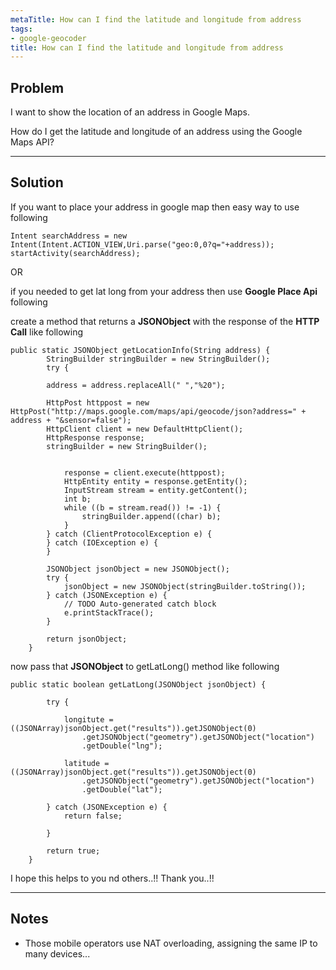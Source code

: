 ```yaml
---
metaTitle: How can I find the latitude and longitude from address
tags:
- google-geocoder
title: How can I find the latitude and longitude from address
---
```


## Problem

I want to show the location of an address in Google Maps.


How do I get the latitude and longitude of an address using the Google Maps API?



---

## Solution

If you want to place your address in google map then easy way to use following



```
Intent searchAddress = new  Intent(Intent.ACTION_VIEW,Uri.parse("geo:0,0?q="+address));
startActivity(searchAddress);

```

OR 


if you needed to get lat long from your address then use **Google Place Api** following


create a method that returns a **JSONObject** with the response of the **HTTP Call** like following



```
public static JSONObject getLocationInfo(String address) {
        StringBuilder stringBuilder = new StringBuilder();
        try {

        address = address.replaceAll(" ","%20");    

        HttpPost httppost = new HttpPost("http://maps.google.com/maps/api/geocode/json?address=" + address + "&sensor=false");
        HttpClient client = new DefaultHttpClient();
        HttpResponse response;
        stringBuilder = new StringBuilder();


            response = client.execute(httppost);
            HttpEntity entity = response.getEntity();
            InputStream stream = entity.getContent();
            int b;
            while ((b = stream.read()) != -1) {
                stringBuilder.append((char) b);
            }
        } catch (ClientProtocolException e) {
        } catch (IOException e) {
        }

        JSONObject jsonObject = new JSONObject();
        try {
            jsonObject = new JSONObject(stringBuilder.toString());
        } catch (JSONException e) {
            // TODO Auto-generated catch block
            e.printStackTrace();
        }

        return jsonObject;
    }

```

now pass that **JSONObject** to getLatLong() method like following



```
public static boolean getLatLong(JSONObject jsonObject) {

        try {

            longitute = ((JSONArray)jsonObject.get("results")).getJSONObject(0)
                .getJSONObject("geometry").getJSONObject("location")
                .getDouble("lng");

            latitude = ((JSONArray)jsonObject.get("results")).getJSONObject(0)
                .getJSONObject("geometry").getJSONObject("location")
                .getDouble("lat");

        } catch (JSONException e) {
            return false;

        }

        return true;
    }

```

I hope this helps to you nd others..!!
Thank you..!!



---

## Notes

- Those mobile operators use NAT overloading, assigning the same IP to many devices...
